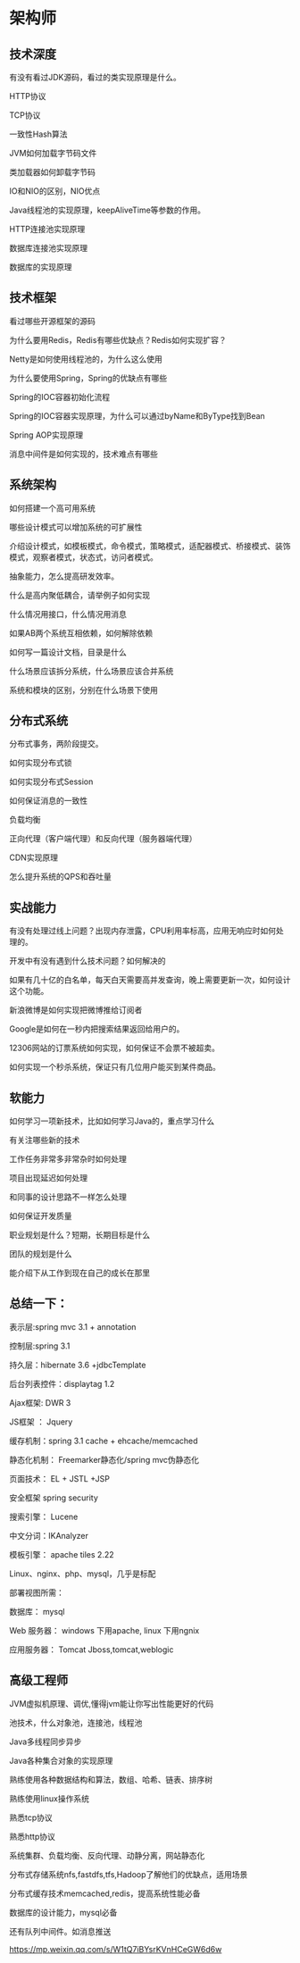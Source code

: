 # 架构师

## 技术深度

有没有看过JDK源码，看过的类实现原理是什么。

HTTP协议

TCP协议

一致性Hash算法

JVM如何加载字节码文件

类加载器如何卸载字节码

IO和NIO的区别，NIO优点

Java线程池的实现原理，keepAliveTime等参数的作用。

HTTP连接池实现原理

数据库连接池实现原理

数据库的实现原理


## 技术框架
看过哪些开源框架的源码

为什么要用Redis，Redis有哪些优缺点？Redis如何实现扩容？

Netty是如何使用线程池的，为什么这么使用

为什么要使用Spring，Spring的优缺点有哪些

Spring的IOC容器初始化流程

Spring的IOC容器实现原理，为什么可以通过byName和ByType找到Bean

Spring AOP实现原理

消息中间件是如何实现的，技术难点有哪些


## 系统架构

如何搭建一个高可用系统

哪些设计模式可以增加系统的可扩展性

介绍设计模式，如模板模式，命令模式，策略模式，适配器模式、桥接模式、装饰模式，观察者模式，状态式，访问者模式。

抽象能力，怎么提高研发效率。

什么是高内聚低耦合，请举例子如何实现

什么情况用接口，什么情况用消息

如果AB两个系统互相依赖，如何解除依赖

如何写一篇设计文档，目录是什么

什么场景应该拆分系统，什么场景应该合并系统

系统和模块的区别，分别在什么场景下使用

## 分布式系统

分布式事务，两阶段提交。

如何实现分布式锁

如何实现分布式Session

如何保证消息的一致性

负载均衡

正向代理（客户端代理）和反向代理（服务器端代理）

CDN实现原理

怎么提升系统的QPS和吞吐量


## 实战能力

有没有处理过线上问题？出现内存泄露，CPU利用率标高，应用无响应时如何处理的。

开发中有没有遇到什么技术问题？如何解决的

如果有几十亿的白名单，每天白天需要高并发查询，晚上需要更新一次，如何设计这个功能。

新浪微博是如何实现把微博推给订阅者

Google是如何在一秒内把搜索结果返回给用户的。

12306网站的订票系统如何实现，如何保证不会票不被超卖。

如何实现一个秒杀系统，保证只有几位用户能买到某件商品。


## 软能力

如何学习一项新技术，比如如何学习Java的，重点学习什么

有关注哪些新的技术

工作任务非常多非常杂时如何处理

项目出现延迟如何处理

和同事的设计思路不一样怎么处理

如何保证开发质量

职业规划是什么？短期，长期目标是什么

团队的规划是什么

能介绍下从工作到现在自己的成长在那里

## 总结一下：

表示层:spring mvc 3.1 + annotation

控制层:spring 3.1

持久层：hibernate 3.6 +jdbcTemplate

后台列表控件：displaytag 1.2

Ajax框架: DWR 3

JS框架 ： Jquery

缓存机制：spring 3.1 cache + ehcache/memcached

静态化机制： Freemarker静态化/spring mvc伪静态化

页面技术： EL + JSTL +JSP

安全框架 spring security

搜索引擎： Lucene

中文分词：IKAnalyzer

模板引擎： apache tiles 2.22

Linux、nginx、php、mysql，几乎是标配

部署视图所需：

数据库： mysql

Web 服务器： windows 下用apache, linux 下用ngnix

应用服务器： Tomcat Jboss,tomcat,weblogic



## 高级工程师

JVM虚拟机原理、调优,懂得jvm能让你写出性能更好的代码

池技术，什么对象池，连接池，线程池

Java多线程同步异步

Java各种集合对象的实现原理

熟练使用各种数据结构和算法，数组、哈希、链表、排序树

熟练使用linux操作系统

熟悉tcp协议

熟悉http协议

系统集群、负载均衡、反向代理、动静分离，网站静态化

分布式存储系统nfs,fastdfs,tfs,Hadoop了解他们的优缺点，适用场景

分布式缓存技术memcached,redis，提高系统性能必备

数据库的设计能力，mysql必备

还有队列中间件。如消息推送

https://mp.weixin.qq.com/s/W1tQ7iBYsrKVnHCeGW6d6w